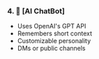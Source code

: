 ### 4. 🧠 [AI ChatBot]
- Uses OpenAI's GPT API
- Remembers short context
- Customizable personality
- DMs or public channels